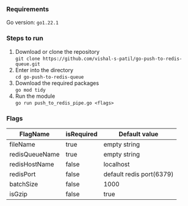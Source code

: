 ### Requirements
Go version: `go1.22.1`

### Steps to run
1. Download or clone the repository\
    `git clone https://github.com/vishal-s-patil/go-push-to-redis-queue.git`
2. Enter into the directory\
`cd go-push-to-redis-queue` 
3. Download the required packages\
    `go mod tidy`
4. Run the module\
    `go run push_to_redis_pipe.go <flags>`

### Flags
| FlagName       | isRequired   | Default value            |
|----------------|--------------|--------------------------|
| fileName       | true         | empty string             |
| redisQueueName | true         | empty string             |
| redisHostName  | false        | localhost                |
| redisPort      | false        | default redis port(6379) |
| batchSize      | false        | 1000                     | 
| isGzip         | false        | true                     |